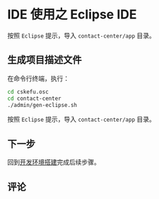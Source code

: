 # IDE 使用之 Eclipse IDE

按照 `Eclipse` 提示，导入 `contact-center/app` 目录。

## 生成项目描述文件

在命令行终端，执行：

```bash
cd cskefu.osc
cd contact-center
./admin/gen-eclipse.sh
```

按照 `Eclipse` 提示，导入 `contact-center/app` 目录。


## 下一步

回到[开发环境搭建](./engineering.md)完成后续步骤。

## 评论

<script src="https://utteranc.es/client.js"
        repo="chatopera/docs"
        issue-term="pathname"
        label="Comment"
        theme="github-light"
        crossorigin="anonymous"
        async>
</script>
